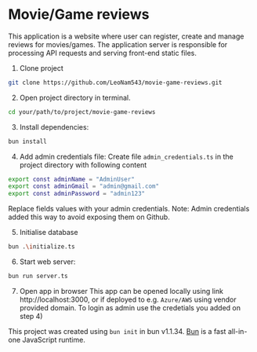 # Movie/Game reviews
This application is a website where user can register, create and manage reviews for movies/games.
The application server is responsible for processing API requests and serving front-end static files.

1) Clone project
```bash
git clone https://github.com/LeoNam543/movie-game-reviews.git
```
2) Open project directory in terminal.
```bash
cd your/path/to/project/movie-game-reviews 
```
3) Install dependencies:

```bash
bun install
```
4) Add admin credentials file:
Create file `admin_credentials.ts` in the project directory with following content
```bash
export const adminName = "AdminUser"
export const adminGmail = "admin@gmail.com"
export const adminPassword = "admin123"
```
Replace fields values with your admin credentials.
Note: Admin credentials added this way to avoid exposing them on Github.

5) Initialise database
```bash
bun .\initialize.ts
```

6) Start web server:

```bash
bun run server.ts
```
7) Open app in browser
This app can be opened locally using link http://localhost:3000, or if deployed to e.g. `Azure/AWS` using vendor provided domain.
To login as admin use the credetials you added on step 4)

This project was created using `bun init` in bun v1.1.34. [Bun](https://bun.sh) is a fast all-in-one JavaScript runtime.
